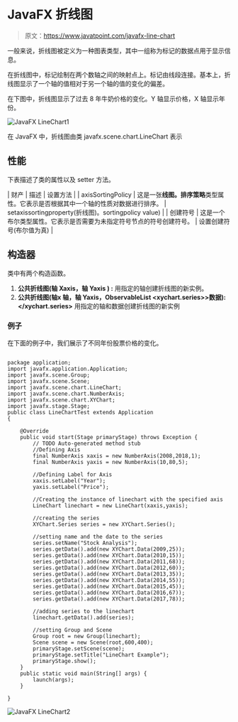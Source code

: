 # JavaFX 折线图

> 原文：<https://www.javatpoint.com/javafx-line-chart>

一般来说，折线图被定义为一种图表类型，其中一组称为标记的数据点用于显示信息。

在折线图中，标记绘制在两个数轴之间的映射点上。标记由线段连接。基本上，折线图显示了一个轴的值相对于另一个轴的值的变化的偏差。

在下图中，折线图显示了过去 8 年牛奶价格的变化。Y 轴显示价格，X 轴显示年份。

![JavaFX LineChart1](../img/524f58797f793ee6db0d8ea7115fc67c.png)

在 JavaFX 中，折线图由类 javafx.scene.chart.LineChart 表示

## 性能

下表描述了类的属性以及 setter 方法。

| 财产 | 描述 | 设置方法 |
| axisSortingPolicy | 这是一张**线图。排序策略**类型属性。它表示是否根据其中一个轴的性质对数据进行排序。 | setaxissortingproperty(折线图)。sortingpolicy value) |
| 创建符号 | 这是一个布尔类型属性。它表示是否需要为未指定符号节点的符号创建符号。 | 设置创建符号(布尔值为真) |

## 构造器

类中有两个构造函数。

1.  **公共折线图(轴 <x>Xaxis，轴 <y>Yaxis ) :</y></x>** 用指定的轴创建折线图的新实例。
2.  **公共折线图(轴<x>x 轴，轴 <y>Yaxis，ObservableList <xychart.series>>数据):</xychart.series></y></x>** 用指定的轴和数据创建折线图的新实例

### 例子

在下面的例子中，我们展示了不同年份股票价格的变化。

```

package application;
import javafx.application.Application;
import javafx.scene.Group;
import javafx.scene.Scene;
import javafx.scene.chart.LineChart;
import javafx.scene.chart.NumberAxis;
import javafx.scene.chart.XYChart;
import javafx.stage.Stage;
public class LineChartTest extends Application
{

	@Override
	public void start(Stage primaryStage) throws Exception {
		// TODO Auto-generated method stub
		//Defining Axis 
		final NumberAxis xaxis = new NumberAxis(2008,2018,1);
		final NumberAxis yaxis = new NumberAxis(10,80,5);

		//Defining Label for Axis 
		xaxis.setLabel("Year");
		yaxis.setLabel("Price");

		//Creating the instance of linechart with the specified axis
		LineChart linechart = new LineChart(xaxis,yaxis);

		//creating the series 
		XYChart.Series series = new XYChart.Series();

		//setting name and the date to the series 
		series.setName("Stock Analysis");
		series.getData().add(new XYChart.Data(2009,25));
		series.getData().add(new XYChart.Data(2010,15));
		series.getData().add(new XYChart.Data(2011,68));
		series.getData().add(new XYChart.Data(2012,60));
		series.getData().add(new XYChart.Data(2013,35));
		series.getData().add(new XYChart.Data(2014,55));
		series.getData().add(new XYChart.Data(2015,45));
		series.getData().add(new XYChart.Data(2016,67));
		series.getData().add(new XYChart.Data(2017,78));

		//adding series to the linechart 
		linechart.getData().add(series);

		//setting Group and Scene 
		Group root = new Group(linechart);
		Scene scene = new Scene(root,600,400);
		primaryStage.setScene(scene);
		primaryStage.setTitle("LineChart Example");
		primaryStage.show();
	}
	public static void main(String[] args) {
		launch(args);
	}

}

```

![JavaFX LineChart2](../img/8d5c0806a1bbe8f83a6ed0247dc15b3f.png)